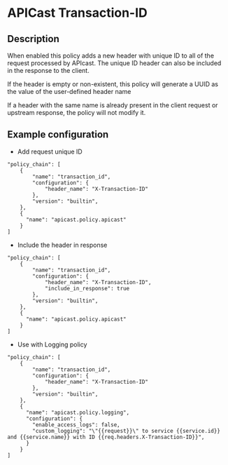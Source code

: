 # APICast Transaction-ID

## Description

When enabled this policy adds a new header with unique ID to all of the request processed by APIcast. The unique ID header can also be included in the response to the client.

If the header is empty or non-existent, this policy will generate a UUID as the value of the user-defined header name

If a header with the same name is already present in the client request or upstream response, the policy will not modify it.

## Example configuration

* Add request unique ID
```
"policy_chain": [
    {
        "name": "transaction_id",
        "configuration": {
            "header_name": "X-Transaction-ID"
        },
        "version": "builtin",
    },
    {
      "name": "apicast.policy.apicast"
    }
]
```

* Include the header in response
```
"policy_chain": [
    {
        "name": "transaction_id",
        "configuration": {
            "header_name": "X-Transaction-ID",
            "include_in_response": true
        },
        "version": "builtin",
    },
    {
      "name": "apicast.policy.apicast"
    }
]
```

* Use with Logging policy

```
"policy_chain": [
    {
        "name": "transaction_id",
        "configuration": {
            "header_name": "X-Transaction-ID"
        },
        "version": "builtin",
    },
    {
      "name": "apicast.policy.logging",
      "configuration": {
        "enable_access_logs": false,
        "custom_logging": "\"{{request}}\" to service {{service.id}} and {{service.name}} with ID {{req.headers.X-Transaction-ID}}",
      }
    }
]
```
